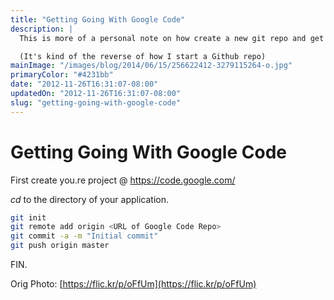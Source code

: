 ```yaml
---
title: "Getting Going With Google Code"
description: |
  This is more of a personal note on how create a new git repo and get it pushed to Google Code.

  (It's kind of the reverse of how I start a Github repo)
mainImage: "/images/blog/2014/06/15/256622412-3279115264-o.jpg"
primaryColor: "#4231bb"
date: "2012-11-26T16:31:07-08:00"
updatedOn: "2012-11-26T16:31:07-08:00"
slug: "getting-going-with-google-code"
---
```


# Getting Going With Google Code

First create you.re project @ https://code.google.com/

_cd_ to the directory of your application.

```bash
git init
git remote add origin <URL of Google Code Repo>
git commit -a -m "Initial commit"
git push origin master
```

FIN.

Orig Photo: [https://flic.kr/p/oFfUm](https://flic.kr/p/oFfUm)
